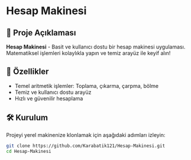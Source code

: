 # Hesap Makinesi

## 🎨 Proje Açıklaması
**Hesap Makinesi** - Basit ve kullanıcı dostu bir hesap makinesi uygulaması. Matematiksel işlemleri kolaylıkla yapın ve temiz arayüz ile keyif alın!

## 🚀 Özellikler
- Temel aritmetik işlemler: Toplama, çıkarma, çarpma, bölme
- Temiz ve kullanıcı dostu arayüz
- Hızlı ve güvenilir hesaplama

## 🛠️ Kurulum
Projeyi yerel makinenize klonlamak için aşağıdaki adımları izleyin:

```sh
git clone https://github.com/Karabatik121/Hesap-Makinesi.git
cd Hesap-Makinesi
